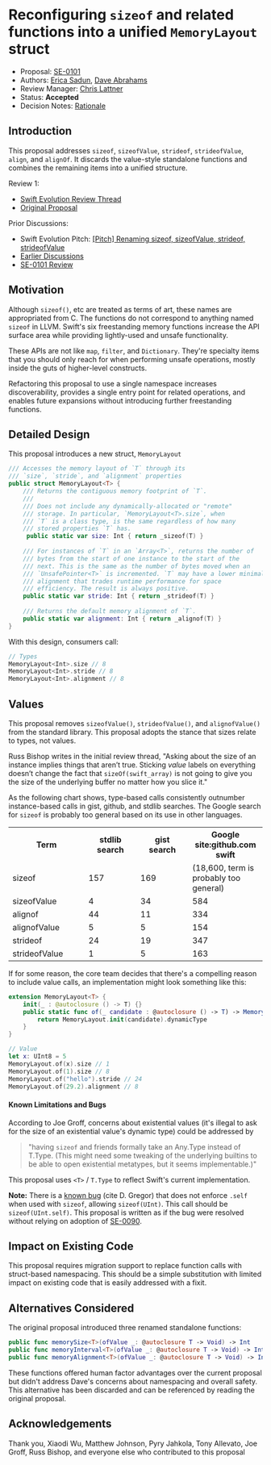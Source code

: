 # Reconfiguring `sizeof` and related functions into a unified `MemoryLayout` struct

* Proposal: [SE-0101](0101-standardizing-sizeof-naming.md)
* Authors: [Erica Sadun](http://github.com/erica), [Dave Abrahams](https://github.com/dabrahams)
* Review Manager: [Chris Lattner](http://github.com/lattner)
* Status: **Accepted**
* Decision Notes: [Rationale](https://lists.swift.org/pipermail/swift-evolution-announce/2016-July/000244.html)

## Introduction

This proposal addresses `sizeof`, `sizeofValue`, `strideof`, `strideofValue`, `align`, and `alignOf`. It discards the value-style standalone functions and combines the remaining items into a unified structure.

Review 1: 

* [Swift Evolution Review Thread](https://lists.swift.org/pipermail/swift-evolution/Week-of-Mon-20160620/021527.html)
* [Original Proposal](https://github.com/apple/swift-evolution/blob/26e1e5b546b13fb66ee8877ad7018a7856e467ca/proposals/0101-standardizing-sizeof-naming.md)

Prior Discussions:

* Swift Evolution Pitch: [\[Pitch\] Renaming sizeof, sizeofValue, strideof,	strideofValue](https://lists.swift.org/pipermail/swift-evolution/Week-of-Mon-20160530/019884.html)
* [Earlier Discussions](https://lists.swift.org/pipermail/swift-evolution/Week-of-Mon-20160425/016042.html)
* [SE-0101 Review](https://lists.swift.org/pipermail/swift-evolution/Week-of-Mon-20160620/021527.html)

## Motivation

Although `sizeof()`, etc are treated as terms of art, these names are appropriated from C. The functions do not correspond to anything named `sizeof` in LLVM. Swift's six freestanding memory functions increase the API surface area while providing lightly-used and unsafe functionality. 

These APIs are not like `map`, `filter`, and `Dictionary`. They're specialty items that you should only reach for when performing unsafe operations, mostly inside the guts of higher-level constructs.

Refactoring this proposal to use a single namespace increases discoverability, provides a single entry point for related operations, and enables future expansions without introducing further freestanding functions.

## Detailed Design

This proposal introduces a new struct, `MemoryLayout`

```swift
/// Accesses the memory layout of `T` through its
/// `size`, `stride`, and `alignment` properties
public struct MemoryLayout<T> {
    /// Returns the contiguous memory footprint of `T`.
    ///
    /// Does not include any dynamically-allocated or "remote" 
    /// storage. In particular, `MemoryLayout<T>.size`, when 
    /// `T` is a class type, is the same regardless of how many 
    /// stored properties `T` has.
     public static var size: Int { return _sizeof(T) }
    
    /// For instances of `T` in an `Array<T>`, returns the number of
    /// bytes from the start of one instance to the start of the
    /// next. This is the same as the number of bytes moved when an
    /// `UnsafePointer<T>` is incremented. `T` may have a lower minimal
    /// alignment that trades runtime performance for space
    /// efficiency. The result is always positive.
    public static var stride: Int { return _strideof(T) }
    
    /// Returns the default memory alignment of `T`.
    public static var alignment: Int { return _alignof(T) }
}
```

With this design, consumers call:

```swift
// Types
MemoryLayout<Int>.size // 8
MemoryLayout<Int>.stride // 8
MemoryLayout<Int>.alignment // 8
```

## Values

This proposal removes `sizeofValue()`, `strideofValue()`, and `alignofValue()` from the standard library. This proposal adopts the stance that sizes relate to types, not values.

Russ Bishop writes in the initial review thread, "Asking about the size of an instance implies things that aren’t true. Sticking _value_ labels on everything doesn’t change the fact that `sizeOf(swift_array)` is not going to give you the size of the underlying buffer no matter how you slice it."

As the following chart shows, type-based calls consistently outnumber instance-based calls in gist, github, and stdlib searches. The Google search for `sizeof` is probably too general based on its use in other languages.

<table>
<tr width = 800>
<th width = 200>Term</td>
<th width = 150>stdlib search</td>
<th width = 150>gist search</td>
<th width = 150>Google site:github.com swift</td>
</tr>
<tr width = 800>
<td width = 200>sizeof</td>
<td width = 150>157</td>
<td width = 150>169</td>
<td width = 150>(18,600, term is probably too general)</td>
</tr>
<tr width = 800>
<td width = 200>sizeofValue</td>
<td width = 150>4</td>
<td width = 150>34</td>
<td width = 150>584</td>
</tr>
<tr width = 800>
<td width = 200>alignof</td>
<td width = 150>44</td>
<td width = 150>11</td>
<td width = 150>334</td>
</tr>
<tr width = 800>
<td width = 200>alignofValue</td>
<td width = 150>5</td>
<td width = 150>5</td>
<td width = 150>154</td>
</tr>
<tr width = 800>
<td width = 200>strideof</td>
<td width = 150>24</td>
<td width = 150>19</td>
<td width = 150>347</td>
</tr>
<tr width = 800>
<td width = 200>strideofValue</td>
<td width = 150>1</td>
<td width = 150>5</td>
<td width = 150>163</td>
</tr>
</table>

If for some reason, the core team decides that there's a compelling reason to include value calls, an implementation might look something like this:

```swift
extension MemoryLayout<T> {
    init(_ : @autoclosure () -> T) {}
    public static func of(_ candidate : @autoclosure () -> T) -> MemoryLayout<T>.Type {
        return MemoryLayout.init(candidate).dynamicType
    }
}

// Value
let x: UInt8 = 5
MemoryLayout.of(x).size // 1
MemoryLayout.of(1).size // 8
MemoryLayout.of("hello").stride // 24
MemoryLayout.of(29.2).alignment // 8
```

#### Known Limitations and Bugs

According to Joe Groff, concerns about existential values (it's illegal to ask for the size of an existential value's dynamic type) could be addressed by 

> "having `sizeof` and friends formally take an Any.Type instead of <T> T.Type. (This might need some tweaking of the underlying builtins to be able to open existential metatypes, but it seems implementable.)" 

This proposal uses `<T>` /  `T.Type` to reflect Swift's current implementation.

**Note:** There is a [known bug](https://lists.swift.org/pipermail/swift-dev/Week-of-Mon-20160530/002150.html) (cite D. Gregor) that does not enforce `.self` when used with `sizeof`, allowing `sizeof(UInt)`. This call should be `sizeof(UInt.self)`. This proposal is written as if the bug were resolved without relying on adoption of [SE-0090](https://github.com/apple/swift-evolution/blob/master/proposals/0090-remove-dot-self.md).

## Impact on Existing Code

This proposal requires migration support to replace function calls with struct-based namespacing. This should be a simple substitution with limited impact on existing code that is easily addressed with a fixit.

## Alternatives Considered

The original proposal introduced three renamed standalone functions:

```swift
public func memorySize<T>(ofValue _: @autoclosure T -> Void) -> Int
public func memoryInterval<T>(ofValue _: @autoclosure T -> Void) -> Int 
public func memoryAlignment<T>(ofValue _: @autoclosure T -> Void) -> Int
```

These functions offered human factor advantages over the current proposal but didn't address Dave's concerns about namespacing and overall safety. This alternative has been discarded and can be referenced by reading the original proposal.

## Acknowledgements

Thank you, Xiaodi Wu, Matthew Johnson, Pyry Jahkola, Tony Allevato, Joe Groff, Russ Bishop, and everyone else who contributed to this proposal
